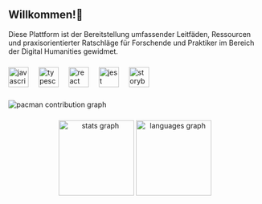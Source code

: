 ## Willkommen!👋
<p align="left">Diese Plattform ist der Bereitstellung umfassender Leitfäden, Ressourcen und praxisorientierter Ratschläge für Forschende und Praktiker im Bereich der Digital Humanities gewidmet.</p>

###

<div align="left">
  <img src="https://cdn.jsdelivr.net/gh/devicons/devicon/icons/javascript/javascript-original.svg" height="40" alt="javascript logo"  />
  <img width="12" />
  <img src="https://cdn.jsdelivr.net/gh/devicons/devicon/icons/typescript/typescript-original.svg" height="40" alt="typescript logo"  />
  <img width="12" />
  <img src="https://cdn.jsdelivr.net/gh/devicons/devicon/icons/react/react-original.svg" height="40" alt="react logo"  />
  <img width="12" />
  <img src="https://cdn.jsdelivr.net/gh/devicons/devicon/icons/jest/jest-plain.svg" height="40" alt="jest logo"  />
  <img width="12" />
  <img src="https://cdn.jsdelivr.net/gh/devicons/devicon/icons/storybook/storybook-original.svg" height="40" alt="storybook logo"  />
</div>

###

<picture>
  <source media="(prefers-color-scheme: dark)" srcset="https://raw.githubusercontent.com/dhleitfaden/dhleitfaden/output/pacman-contribution-graph-dark.svg">
  <source media="(prefers-color-scheme: light)" srcset="https://raw.githubusercontent.com/dhleitfaden/dhleitfaden/output/pacman-contribution-graph.svg">
  <img alt="pacman contribution graph" src="https://raw.githubusercontent.com/dhleitfaden/dhleitfaden/output/pacman-contribution-graph.svg">
</picture>

###

<div align="center">
  <img src="https://github-readme-stats.vercel.app/api?username=dhleitfaden&hide_title=false&hide_rank=false&show_icons=true&include_all_commits=true&count_private=true&disable_animations=false&theme=dracula&locale=en&hide_border=false&order=1" height="150" alt="stats graph"  />
  <img src="https://github-readme-stats.vercel.app/api/top-langs?username=dhleitfaden&locale=en&hide_title=false&layout=compact&card_width=320&langs_count=5&theme=dracula&hide_border=false&order=2" height="150" alt="languages graph"  />
</div>

###
